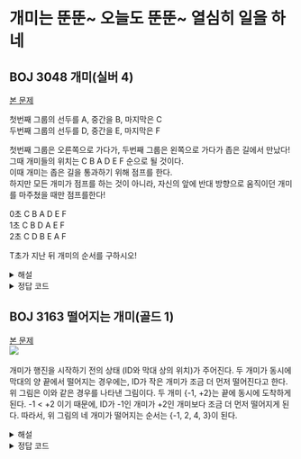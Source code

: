 개미는 뚠뚠~ 오늘도 뚠뚠~ 열심히 일을 하네
==================================

## BOJ 3048 개미(실버 4)
[본 문제](https://www.acmicpc.net/problem/3048)

첫번째 그룹의 선두를 A, 중간을 B, 마지막은 C  
두번째 그룹의 선두를 D, 중간을 E, 마지막은 F  

첫번째 그룹은 오른쪽으로 가다가, 두번째 그룹은 왼쪽으로 가다가 좁은 길에서 만났다!  
그때 개미들의 위치는 C B A D E F 순으로 될 것이다.   
이때 개미는 좁은 길을 통과하기 위해 점프를 한다.   
하지만 모든 개미가 점프를 하는 것이 아니라,  자신의 앞에 반대 방향으로 움직이던 개미를 마주쳤을 때만 점프를한다!  

0초 C B A D E F  
1초 C B D A E F  
2초 C D B E A F  

T초가 지난 뒤 개미의 순서를 구하시오!

<details>
<summary>해설</summary>

</details>
<details>
<summary>정답 코드</summary>
<div markdown="1">
<pre>
<code>
#include <bits/stdc++.h>

using namespace std;

int main(){
	cin.tie(0);
	ios_base :: sync_with_stdio(0);

	int a, b;
	cin >> a >> b;
	string s1, s2;
	cin >> s1 >> s2;
	reverse(s1.begin(), s1.end());
	int T;
	cin >> T;
	vector<int> v;
	for(int i = 0; i < s1.size(); i++){
		v.push_back(s1[i]);
	}
	for(int i = 0; i < s2.size(); i++){
		v.push_back(-s2[i]);
	}
	while(T--){
		for(int i = 0; i < v.size()-1; i++){
			if(v[i] > 0 && v[i+1] < 0){swap(v[i], v[i+1]); i++;}
		}
	}
	
	for(int i = 0; i < v.size(); i++){
		cout << (char)(v[i] > 0 ? v[i] : -v[i]);
	}
}
</code>
</pre>
</div>
</details>


## BOJ 3163 떨어지는 개미(골드 1)
[본 문제](https://www.acmicpc.net/problem/3163)  
<img src="https://github.com/SeonghoJin/plan-presentation/blob/moretall/cycle-10/reflection/presentation/1..png"></img><br/>  
개미가 행진을 시작하기 전의 상태 (ID와 막대 상의 위치)가 주어진다. 두 개미가 동시에 막대의 양 끝에서 떨어지는 경우에는, ID가 작은 개미가 조금   더 먼저 떨어진다고 한다. 위 그림은 이와 같은 경우를 나타낸 그림이다. 두 개미 {-1, +2}는 끝에 동시에 도착하게 된다. -1 < +2 이기   때문에, ID가 -1인 개미가 +2인 개미보다 조금 더 먼저 떨어지게 된다. 따라서, 위 그림의 네 개미가 떨어지는 순서는 {-1, 2, 4, 3}이 된다.  
<details>
<summary>해설</summary>
이 문제는 시뮬레이션 해서는 절대 풀 수 없습니다.  

이 문제에서 포인트는  
* 개미들이 떨어질 경우 무조건 맨 왼쪽과 맨 오른쪽 개미 둘 중 하나가 떨어진다는 점!
* 어떤 개미가 떨어질지는 몰라도 어느 방향에서 개미가 떨어지는 시간은 알 수 있다는 점!
	* 개미들이 부딪힐때 통과한다고 생각하면 된다.

오른쪽에서 개미가 떨어지면 맨 오른쪽 개미가 떨어진 것이다.
왼쪽에서 개미가 떨어지면 맨 왼쪽 개미가 떨어진 것이다.

이 2가지 특징을 이용하면 이 문제를 풀 수 있다.


</details>
<details>
<summary>정답 코드</summary>
<div markdown="1">
<pre>
<code>
#include <bits/stdc++.h>

using namespace std;

int main(){
	cin.tie(0);
	ios_base :: sync_with_stdio(0);
	
	int T;
	cin >> T;
	while(T--){
		vector<int> minus;
		vector<int> plus;
		list<int> li;
		int N, L, k;
		cin >> N >> L >> k;
		for(int i = 0; i < N; i++){
			int a, b;
			cin >> a >> b;
			li.push_back(b);
			if(b > 0)plus.push_back(L-a);
			else if(b < 0)minus.push_back(a);
		}

	    reverse(plus.begin(), plus.end());
		int pcur = 0;
		int mcur = 0;
		int answer = 0;

		while(k-- && (pcur < plus.size() || mcur < minus.size())){
			if((mcur == minus.size()) || (pcur < plus.size() && plus[pcur] < minus[mcur])){
				answer = li.back();
				li.pop_back();
				pcur++;
			}
			else if((pcur == plus.size()) || plus[pcur] > minus[mcur]){
				answer = li.front();
				li.pop_front();
				mcur++;
			}
			else{
				if(li.back() < li.front()){
					answer = li.back();
					li.pop_back();
					pcur++;
				}
				else{
					answer = li.front();
					li.pop_front();
					mcur++;
				}
			}
		}
		cout << answer << '\n';
	}
}
</code>
</pre>
</div>
</details>